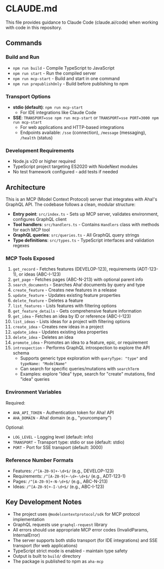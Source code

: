 # CLAUDE.md

This file provides guidance to Claude Code (claude.ai/code) when working with code in this repository.

## Commands

### Build and Run
- `npm run build` - Compile TypeScript to JavaScript
- `npm run start` - Run the compiled server
- `npm run mcp-start` - Build and start in one command
- `npm run prepublishOnly` - Build before publishing to npm

### Transport Options
- **stdio (default)**: `npm run mcp-start`
  - For IDE integrations like Claude Code
- **SSE**: `TRANSPORT=sse npm run mcp-start` or `TRANSPORT=sse PORT=3000 npm run mcp-start`
  - For web applications and HTTP-based integrations
  - Endpoints available: `/sse` (connection), `/message` (messaging), `/health` (status)

### Development Requirements
- Node.js v20 or higher required
- TypeScript project targeting ES2020 with NodeNext modules
- No test framework configured - add tests if needed

## Architecture

This is an MCP (Model Context Protocol) server that integrates with Aha!'s GraphQL API. The codebase follows a clean, modular structure:

- **Entry point**: `src/index.ts` - Sets up MCP server, validates environment, configures GraphQL client
- **Tool handlers**: `src/handlers.ts` - Contains `Handlers` class with methods for each MCP tool
- **GraphQL queries**: `src/queries.ts` - All GraphQL query strings
- **Type definitions**: `src/types.ts` - TypeScript interfaces and validation regexes

### MCP Tools Exposed
1. `get_record` - Fetches features (DEVELOP-123), requirements (ADT-123-1), or ideas (ABC-I-123)
2. `get_page` - Fetches pages (ABC-N-213) with optional parent info
3. `search_documents` - Searches Aha! documents by query and type
4. `create_feature` - Creates new features in a release
5. `update_feature` - Updates existing feature properties
6. `delete_feature` - Deletes a feature
7. `list_features` - Lists features with filtering options
8. `get_feature_details` - Gets comprehensive feature information
9. `get_idea` - Fetches an idea by ID or reference (ABC-I-123)
10. `list_ideas` - Lists ideas for a project with filtering options
11. `create_idea` - Creates new ideas in a project
12. `update_idea` - Updates existing idea properties
13. `delete_idea` - Deletes an idea
14. `promote_idea` - Promotes an idea to a feature, epic, or requirement
15. `introspection` - Performs GraphQL introspection to explore the API schema
    - Supports generic type exploration with `queryType: "type"` and `typeName: "ModelName"`
    - Can search for specific queries/mutations with `searchTerm`
    - Examples: explore "Idea" type, search for "create" mutations, find "idea" queries

### Environment Variables
Required:
- `AHA_API_TOKEN` - Authentication token for Aha! API
- `AHA_DOMAIN` - Aha! domain (e.g., "yourcompany")

Optional:
- `LOG_LEVEL` - Logging level (default: info)
- `TRANSPORT` - Transport type: stdio or sse (default: stdio)
- `PORT` - Port for SSE transport (default: 3000)

### Reference Number Formats
- Features: `/^[A-Z0-9]+-\d+$/` (e.g., DEVELOP-123)
- Requirements: `/^[A-Z0-9]+-\d+-\d+$/` (e.g., ADT-123-1)
- Pages: `/^[A-Z0-9]+-N-\d+$/` (e.g., ABC-N-213)
- Ideas: `/^[A-Z0-9]+-I-\d+$/` (e.g., ABC-I-123)

## Key Development Notes

- The project uses `@modelcontextprotocol/sdk` for MCP protocol implementation
- GraphQL requests use `graphql-request` library
- All errors should use appropriate MCP error codes (InvalidParams, InternalError)
- The server supports both stdio transport (for IDE integrations) and SSE transport (for web applications)
- TypeScript strict mode is enabled - maintain type safety
- Output is built to `build/` directory
- The package is published to npm as `aha-mcp`